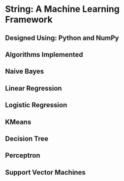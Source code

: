 # String: A Machine Learning Framework

Designed Using: Python and NumPy
------------------------------------------

Algorithms Implemented
------------------------------------------
Naive Bayes
--
Linear Regression
--
Logistic Regression
--
KMeans
--
Decision Tree
--
Perceptron
--
Support Vector Machines
--
